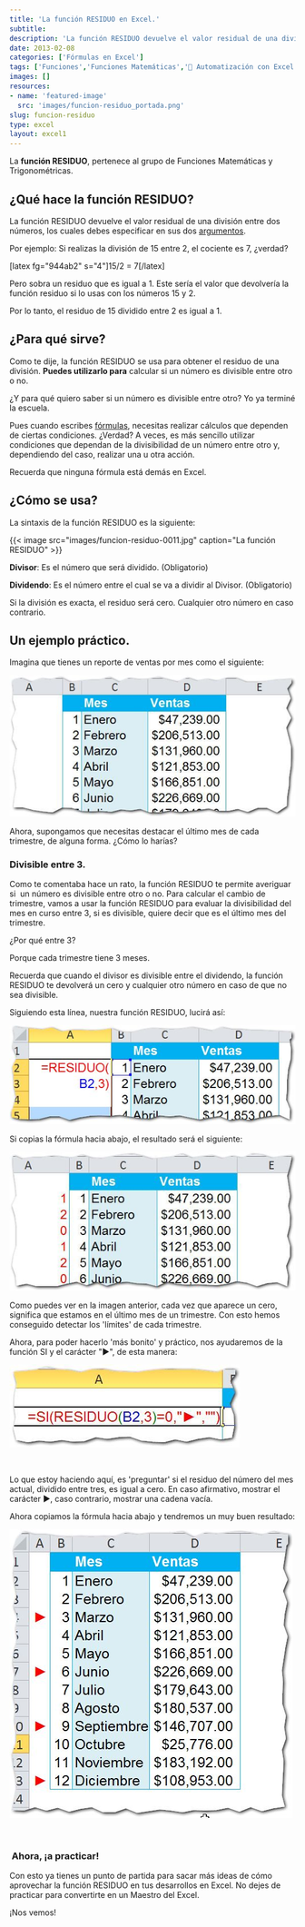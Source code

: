 ```yaml
---
title: 'La función RESIDUO en Excel.'
subtitle: 
description: 'La función RESIDUO devuelve el valor residual de una división entre dos números, los cuales debes especificar en sus dos argumentos.'
date: 2013-02-08
categories: ['Fórmulas en Excel']
tags: ['Funciones','Funciones Matemáticas','🤖 Automatización con Excel']
images: []
resources: 
- name: 'featured-image'
  src: 'images/funcion-residuo_portada.png'
slug: funcion-residuo
type: excel
layout: excel1
---
```


La **función RESIDUO**, pertenece al grupo de Funciones Matemáticas y Trigonométricas.

## ¿Qué hace la función RESIDUO?

La función RESIDUO devuelve el valor residual de una división entre dos números, los cuales debes especificar en sus dos [argumentos](http://raymundoycaza.com/que-son-los-argumentos-en-excel/ "¿ Qué son los argumentos en Excel ?").

Por ejemplo: Si realizas la división de 15 entre 2, el cociente es 7, ¿verdad?

\[latex fg="944ab2" s="4"\]15/2 = 7\[/latex\]

Pero sobra un residuo que es igual a 1. Este sería el valor que devolvería la función residuo si lo usas con los números 15 y 2.

Por lo tanto, el residuo de 15 dividido entre 2 es igual a 1.

## ¿Para qué sirve?

Como te dije, la función RESIDUO se usa para obtener el residuo de una división. **Puedes utilizarlo para** calcular si un número es divisible entre otro o no.

¿Y para qué quiero saber si un número es divisible entre otro? Yo ya terminé la escuela.

Pues cuando escribes [fórmulas](http://raymundoycaza.com/que-es-una-formula-en-excel/ "¿ Qué es una fórmula en Excel ?"), necesitas realizar cálculos que dependen de ciertas condiciones. ¿Verdad? A veces, es más sencillo utilizar condiciones que dependan de la divisibilidad de un número entre otro y, dependiendo del caso, realizar una u otra acción.

Recuerda que ninguna fórmula está demás en Excel.

## ¿Cómo se usa?

La sintaxis de la función RESIDUO es la siguiente:

{{< image src="images/funcion-residuo-0011.jpg" caption="La función RESIDUO" >}}



**Divisor**: Es el número que será dividido. (Obligatorio)

**Dividendo**: Es el número entre el cual se va a dividir al Divisor. (Obligatorio)

Si la división es exacta, el residuo será cero. Cualquier otro número en caso contrario.

## Un ejemplo práctico.

Imagina que tienes un reporte de ventas por mes como el siguiente:

[![Función Residuo](images/funcion-residuo-0021.jpg)](http://raymundoycaza.com/wp-content/uploads/funcion-residuo-0021.jpg)

Ahora, supongamos que necesitas destacar el último mes de cada trimestre, de alguna forma. ¿Cómo lo harías?

### Divisible entre 3.

Como te comentaba hace un rato, la función RESIDUO te permite averiguar si  un número es divisible entre otro o no. Para calcular el cambio de trimestre, vamos a usar la función RESIDUO para evaluar la divisibilidad del mes en curso entre 3, si es divisible, quiere decir que es el último mes del trimestre.

¿Por qué entre 3?

Porque cada trimestre tiene 3 meses.

Recuerda que cuando el divisor es divisible entre el dividendo, la función RESIDUO te devolverá un cero y cualquier otro número en caso de que no sea divisible.

Siguiendo esta línea, nuestra función RESIDUO, lucirá así:

[![Función Residuo](images/funcion-residuo-0031.jpg)](http://raymundoycaza.com/wp-content/uploads/funcion-residuo-0031.jpg)

Si copias la fórmula hacia abajo, el resultado será el siguiente:

[![Función Residuo](images/funcion-residuo-0041.jpg)](http://raymundoycaza.com/wp-content/uploads/funcion-residuo-0041.jpg)

Como puedes ver en la imagen anterior, cada vez que aparece un cero, significa que estamos en el último mes de un trimestre. Con esto hemos conseguido detectar los 'límites' de cada trimestre.

Ahora, para poder hacerlo 'más bonito' y práctico, nos ayudaremos de la función SI y el carácter "►", de esta manera:

[![Función Residuo](images/funcion-residuo-0051.jpg)](http://raymundoycaza.com/wp-content/uploads/funcion-residuo-0051.jpg)

 

Lo que estoy haciendo aquí, es 'preguntar' si el residuo del número del mes actual, dividido entre tres, es igual a cero. En caso afirmativo, mostrar el carácter ►, caso contrario, mostrar una cadena vacía.

Ahora copiamos la fórmula hacia abajo y tendremos un muy buen resultado:

[![Función Residuo](images/funcion-residuo-0061.jpg)](http://raymundoycaza.com/wp-content/uploads/funcion-residuo-0061.jpg)

 

###  Ahora, ¡a practicar!

Con esto ya tienes un punto de partida para sacar más ideas de cómo aprovechar la función RESIDUO en tus desarrollos en Excel. No dejes de practicar para convertirte en un Maestro del Excel.

¡Nos vemos!
